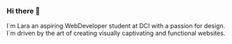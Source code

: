 ### Hi there 👋

I`m Lara 
an aspiring WebDeveloper student at DCI with a passion for design. I´m driven by the art of creating visually captivating and functional websites.
<!--
**LaraKempf/LaraKempf** is a ✨ _special_ ✨ repository because its `README.md` (this file) appears on your GitHub profile.

Here are some ideas to get you started:

- 🔭 I’m currently working on ...
- 🌱 I’m currently learning ...
- 👯 I’m looking to collaborate on ...
- 🤔 I’m looking for help with ...
- 💬 Ask me about ...
- 📫 How to reach me: ...
- 😄 Pronouns: ...
- ⚡ Fun fact: ...
-->
